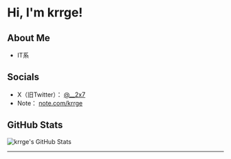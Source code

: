 # Hi, I'm krrge!

## About Me
- IT系

## Socials
- X（旧Twitter）： [@__2x7](https://x.com/__2x7)
- Note： [note.com/krrge](https://note.com/krrge)

## GitHub Stats
![krrge's GitHub Stats](https://github-readme-stats.vercel.app/api?username=krrge&show_icons=true&theme=tokyonight)

---

